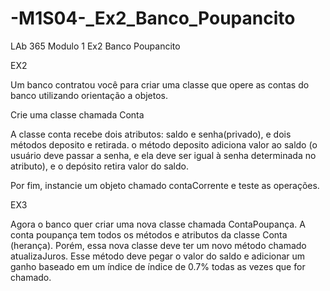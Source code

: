 # -M1S04-_Ex2_Banco_Poupancito
LAb 365 Modulo 1 Ex2 Banco Poupancito

EX2

Um banco contratou você para criar uma classe que opere as contas do banco utilizando orientação a objetos.

Crie uma classe chamada Conta

A classe conta recebe dois atributos: saldo e senha(privado), e dois métodos deposito e retirada. o método deposito adiciona valor ao saldo (o usuário deve passar a senha, e ela deve ser igual à senha determinada no atributo), e o depósito retira valor do saldo.

Por fim, instancie um objeto chamado contaCorrente e teste as operações.

EX3

Agora o banco quer criar uma nova classe chamada ContaPoupança. A conta poupança tem todos os métodos e atributos da classe Conta (herança). Porém, essa nova classe deve ter um novo método chamado atualizaJuros. Esse método deve pegar o valor do saldo e adicionar um ganho baseado em um índice de índice de 0.7% todas as vezes que for chamado.
